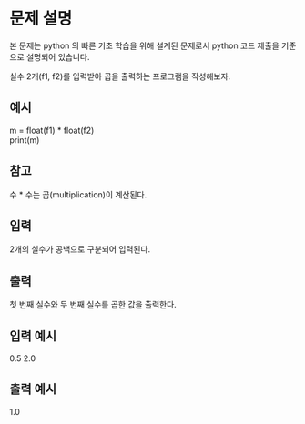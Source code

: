 # 문제 설명

본 문제는 python 의 빠른 기초 학습을 위해 설계된 문제로서 python 코드 제출을 기준으로 설명되어 있습니다.

실수 2개(f1, f2)를 입력받아 곱을 출력하는 프로그램을 작성해보자.

## 예시

m = float(f1) \* float(f2)  
print(m)

## 참고

수 \* 수는 곱(multiplication)이 계산된다.

## 입력

2개의 실수가 공백으로 구분되어 입력된다.

## 출력

첫 번째 실수와 두 번째 실수를 곱한 값을 출력한다.

## 입력 예시

0.5 2.0

## 출력 예시

1.0
